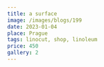 ```yaml
---
title: a surface
image: /images/blogs/199
date: 2023-01-04
place: Prague
tags: linocut, shop, linoleum
price: 450
gallery: 2
---
```

